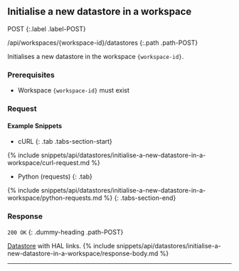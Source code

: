 ## Initialise a new datastore in a workspace

POST
{:.label .label-POST}

/api/workspaces/{workspace-id}/datastores
{:.path .path-POST}

Initialises a new datastore in the workspace `{workspace-id}`.

### Prerequisites
- Workspace `{workspace-id}` must exist

### Request
#### Example Snippets
- cURL
{: .tab .tabs-section-start}

{% include snippets/api/datastores/initialise-a-new-datastore-in-a-workspace/curl-request.md %}

- Python (requests)
{: .tab}

{% include snippets/api/datastores/initialise-a-new-datastore-in-a-workspace/python-requests.md %}
{: .tabs-section-end}

### Response
`200 OK`
{: .dummy-heading .path-POST}

[Datastore](#datastore) with HAL links.
{% include snippets/api/datastores/initialise-a-new-datastore-in-a-workspace/response-body.md %}

---
